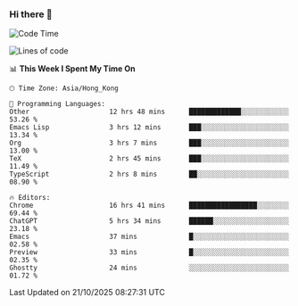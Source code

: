 ### Hi there 👋

<!--
**nicehiro/nicehiro** is a ✨ _special_ ✨ repository because its `README.md` (this file) appears on your GitHub profile.

Here are some ideas to get you started:

- 🔭 I’m currently working on ...
- 🌱 I’m currently learning ...
- 👯 I’m looking to collaborate on ...
- 🤔 I’m looking for help with ...
- 💬 Ask me about ...
- 📫 How to reach me: ...
- 😄 Pronouns: ...
- ⚡ Fun fact: ...
-->

<!--START_SECTION:waka-->
![Code Time](http://img.shields.io/badge/Code%20Time-1%2C167%20hrs%2023%20mins-blue)

![Lines of code](https://img.shields.io/badge/From%20Hello%20World%20I%27ve%20Written-1.9%20million%20lines%20of%20code-blue)

📊 **This Week I Spent My Time On** 

```text
🕑︎ Time Zone: Asia/Hong_Kong

💬 Programming Languages: 
Other                    12 hrs 48 mins      █████████████░░░░░░░░░░░░   53.26 % 
Emacs Lisp               3 hrs 12 mins       ███░░░░░░░░░░░░░░░░░░░░░░   13.34 % 
Org                      3 hrs 7 mins        ███░░░░░░░░░░░░░░░░░░░░░░   13.00 % 
TeX                      2 hrs 45 mins       ███░░░░░░░░░░░░░░░░░░░░░░   11.49 % 
TypeScript               2 hrs 8 mins        ██░░░░░░░░░░░░░░░░░░░░░░░   08.90 % 

🔥 Editors: 
Chrome                   16 hrs 41 mins      █████████████████░░░░░░░░   69.44 % 
ChatGPT                  5 hrs 34 mins       ██████░░░░░░░░░░░░░░░░░░░   23.18 % 
Emacs                    37 mins             █░░░░░░░░░░░░░░░░░░░░░░░░   02.58 % 
Preview                  33 mins             █░░░░░░░░░░░░░░░░░░░░░░░░   02.35 % 
Ghostty                  24 mins             ░░░░░░░░░░░░░░░░░░░░░░░░░   01.72 % 
```


 Last Updated on 21/10/2025 08:27:31 UTC
<!--END_SECTION:waka-->

